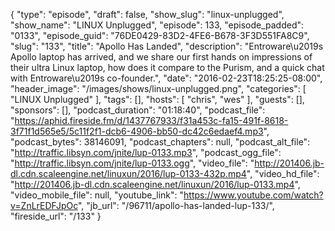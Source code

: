 {
  "type": "episode",
  "draft": false,
  "show_slug": "linux-unplugged",
  "show_name": "LINUX Unplugged",
  "episode": 133,
  "episode_padded": "0133",
  "episode_guid": "76DE0429-83D2-4FE6-B678-3F3D551FA8C9",
  "slug": "133",
  "title": "Apollo Has Landed",
  "description": "Entroware\u2019s Apollo laptop has arrived, and we share our first hands on impressions of their ultra Linux laptop, how does it compare to the Purism, and a quick chat with Entroware\u2019s co-founder.",
  "date": "2016-02-23T18:25:25-08:00",
  "header_image": "/images/shows/linux-unplugged.png",
  "categories": [
    "LINUX Unplugged"
  ],
  "tags": [],
  "hosts": [
    "chris",
    "wes"
  ],
  "guests": [],
  "sponsors": [],
  "podcast_duration": "01:18:40",
  "podcast_file": "https://aphid.fireside.fm/d/1437767933/f31a453c-fa15-491f-8618-3f71f1d565e5/5c11f2f1-dcb6-4906-bb50-dc42c6edaef4.mp3",
  "podcast_bytes": 38146091,
  "podcast_chapters": null,
  "podcast_alt_file": "http://traffic.libsyn.com/jnite/lup-0133.mp3",
  "podcast_ogg_file": "http://traffic.libsyn.com/jnite/lup-0133.ogg",
  "video_file": "http://201406.jb-dl.cdn.scaleengine.net/linuxun/2016/lup-0133-432p.mp4",
  "video_hd_file": "http://201406.jb-dl.cdn.scaleengine.net/linuxun/2016/lup-0133.mp4",
  "video_mobile_file": null,
  "youtube_link": "https://www.youtube.com/watch?v=ZnLrEDFJpOc",
  "jb_url": "/96711/apollo-has-landed-lup-133/",
  "fireside_url": "/133"
}

